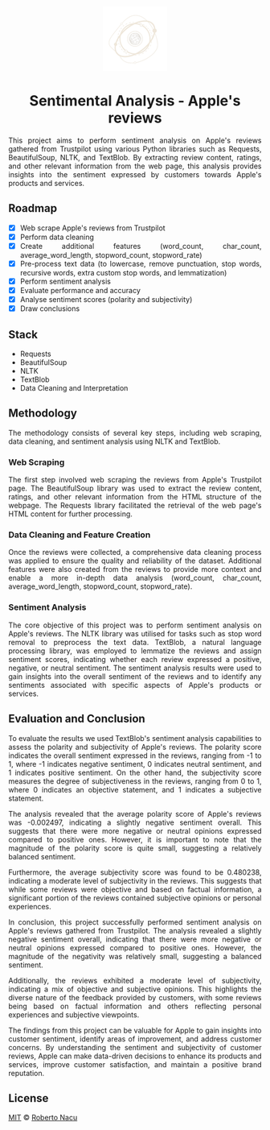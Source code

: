 <div align="center">
  <img src="imgs/logo-light-nobg.png" alt="logo" width="128"/>
  <h1>Sentimental Analysis - Apple's reviews</h1>

</div>

<div align="justify">

This project aims to perform sentiment analysis on Apple's reviews gathered from Trustpilot using various Python libraries such as Requests, BeautifulSoup, NLTK, and TextBlob. By extracting review content, ratings, and other relevant information from the web page, this analysis provides insights into the sentiment expressed by customers towards Apple's products and services.

## Roadmap

- [x] Web scrape Apple's reviews from Trustpilot
- [x] Perform data cleaning
- [x] Create additional features (word_count, char_count, average_word_length, stopword_count, stopword_rate)
- [x] Pre-process text data (to lowercase, remove punctuation, stop words, recursive words, extra custom stop words, and lemmatization)
- [x] Perform sentiment analysis
- [x] Evaluate performance and accuracy
- [x] Analyse sentiment scores (polarity and subjectivity)
- [x] Draw conclusions

## Stack

- Requests
- BeautifulSoup
- NLTK
- TextBlob
- Data Cleaning and Interpretation

## Methodology

The methodology consists of several key steps, including web scraping, data cleaning, and sentiment analysis using NLTK and TextBlob.

### Web Scraping

The first step involved web scraping the reviews from Apple's Trustpilot page. The BeautifulSoup library was used to extract the review content, ratings, and other relevant information from the HTML structure of the webpage. The Requests library facilitated the retrieval of the web page's HTML content for further processing.

### Data Cleaning and Feature Creation
Once the reviews were collected, a comprehensive data cleaning process was applied to ensure the quality and reliability of the dataset. Additional features were also created from the reviews to provide more context and enable a more in-depth data analysis (word_count, char_count, average_word_length, stopword_count, stopword_rate).

### Sentiment Analysis
The core objective of this project was to perform sentiment analysis on Apple's reviews. The NLTK library was utilised for tasks such as stop word removal to preprocess the text data. TextBlob, a natural language processing library, was employed to lemmatize the reviews and assign sentiment scores, indicating whether each review expressed a positive, negative, or neutral sentiment. The sentiment analysis results were used to gain insights into the overall sentiment of the reviews and to identify any sentiments associated with specific aspects of Apple's products or services.

## Evaluation and Conclusion

To evaluate the results we used TextBlob's sentiment analysis capabilities to assess the polarity and subjectivity of Apple's reviews. The polarity score indicates the overall sentiment expressed in the reviews, ranging from -1 to 1, where -1 indicates negative sentiment, 0 indicates neutral sentiment, and 1 indicates positive sentiment. On the other hand, the subjectivity score measures the degree of subjectiveness in the reviews, ranging from 0 to 1, where 0 indicates an objective statement, and 1 indicates a subjective statement. 

The analysis revealed that the average polarity score of Apple's reviews was -0.002497, indicating a slightly negative sentiment overall. This suggests that there were more negative or neutral opinions expressed compared to positive ones. However, it is important to note that the magnitude of the polarity score is quite small, suggesting a relatively balanced sentiment.

Furthermore, the average subjectivity score was found to be 0.480238, indicating a moderate level of subjectivity in the reviews. This suggests that while some reviews were objective and based on factual information, a significant portion of the reviews contained subjective opinions or personal experiences.

In conclusion, this project successfully performed sentiment analysis on Apple's reviews gathered from Trustpilot. The analysis revealed a slightly negative sentiment overall, indicating that there were more negative or neutral opinions expressed compared to positive ones. However, the magnitude of the negativity was relatively small, suggesting a balanced sentiment.

Additionally, the reviews exhibited a moderate level of subjectivity, indicating a mix of objective and subjective opinions. This highlights the diverse nature of the feedback provided by customers, with some reviews being based on factual information and others reflecting personal experiences and subjective viewpoints.

The findings from this project can be valuable for Apple to gain insights into customer sentiment, identify areas of improvement, and address customer concerns. By understanding the sentiment and subjectivity of customer reviews, Apple can make data-driven decisions to enhance its products and services, improve customer satisfaction, and maintain a positive brand reputation.

## License

[MIT](https://github.com/1391819/apple-sentiment-analysis/blob/main/License.txt) © [Roberto Nacu](https://github.com/1391819)
